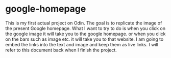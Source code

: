 # google-homepage
This is my first actual project on Odin. The goal is to replicate the image of the present Google homepage. What I want to try to do is when you click on the google image it will take you to the google homepage. or when you click on the bars such as image etc. it will take you to that website. I am going to embed the links into the text and image and keep them as live links. I will refer to this document back when I finish the project. 